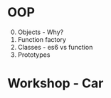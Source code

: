 # OOP

0. Objects - Why?
1. Function factory
2. Classes - es6 vs function
3. Prototypes

# Workshop - Car
